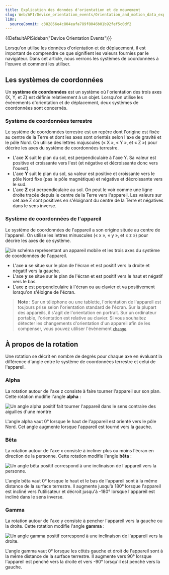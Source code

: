 ```yaml
---
title: Explication des données d'orientation et de mouvement
slug: Web/API/Device_orientation_events/Orientation_and_motion_data_explained
l10n:
  sourceCommit: c382856e4c804eafa789f8046b01b92fef5c0df2
---
```


{{DefaultAPISidebar("Device Orientation Events")}}

Lorsqu'on utilise les données d'orientation et de déplacement, il est important de comprendre ce que signifient les valeurs fournies par le navigateur. Dans cet article, nous verrons les systèmes de coordonnées à l'œuvre et comment les utiliser.

## Les systèmes de coordonnées

Un **système de coordonnées** est un système où l'orientation des trois axes (X, Y, et Z) est définie relativement à un objet. Lorsqu'on utilise les évènements d'orientation et de déplacement, deux systèmes de coordonnées sont concernés.

### Système de coordonnées terrestre

Le système de coordonnées terrestre est un repère dont l'origine est fixée au centre de la Terre et dont les axes sont orientés selon l'axe de gravité et le pôle Nord. On utilise des lettres majuscules («&nbsp;X&nbsp;», «&nbsp;Y&nbsp;», et «&nbsp;Z&nbsp;») pour décrire les axes du système de coordonnées terrestre.

- L'axe **X** suit le plan du sol, est perpendiculaire à l'axe Y. Sa valeur est positive et croissante vers l'est (et négative et décroissante donc vers l'ouest).
- L'axe **Y** suit le plan du sol, sa valeur est positive et croissante vers le pôle Nord fixe (pas le pôle magnétique) et négative et décroissante vers le sud.
- L'axe **Z** est perpendiculaire au sol. On peut le voir comme une ligne droite tracée depuis le centre de la Terre vers l'appareil. Les valeurs sur cet axe Z sont positives en s'éloignant du centre de la Terre et négatives dans le sens inverse.

### Système de coordonnées de l'appareil

Le système de coordonnées de l'appareil a son origine située au centre de l'appareil. On utilise les lettres minuscules («&nbsp;x&nbsp;», «&nbsp;y&nbsp;», et «&nbsp;z&nbsp;») pour décrire les axes de ce système.

![Un schéma représentant un appareil mobile et les trois axes du système de coordonnées de l'appareil.](axes.png)

- L'axe **x** se situe sur le plan de l'écran et est positif vers la droite et négatif vers la gauche.
- L'axe **y** se situe sur le plan de l'écran et est positif vers le haut et négatif vers le bas.
- L'axe **z** est perpendiculaire à l'écran ou au clavier et va positivement lorsqu'on s'éloigne de l'écran.

> **Note :** Sur un téléphone ou une tablette, l'orientation de l'appareil est toujours prise selon l'orientation standard de l'écran. Sur la plupart des appareils, il s'agit de l'orientation en portrait. Sur un ordinateur portable, l'orientation est relative au clavier. Si vous souhaitez détecter les changements d'orientation d'un appareil afin de les compenser, vous pouvez utiliser l'évènement [`change`](/fr/docs/Web/API/ScreenOrientation/change_event).

## À propos de la rotation

Une rotation se décrit en nombre de degrés pour chaque axe en évaluant la différence d'angle entre le système de coordonnées terrestre et celui de l'appareil.

### Alpha

La rotation autour de l'axe z consiste à faire tourner l'appareil sur son plan. Cette rotation modifie l'angle **alpha**&nbsp;:

![Un angle alpha positif fait tourner l'appareil dans le sens contraire des aiguilles d'une montre](alpha.png)

L'angle alpha vaut 0° lorsque le haut de l'appareil est orienté vers le pôle Nord. Cet angle augmente lorsque l'appareil est tourné vers la gauche.

### Bêta

La rotation autour de l'axe x consiste à incliner plus ou moins l'écran en direction de la personne. Cette rotation modifie l'angle **bêta**&nbsp;:

![Un angle bêta positif correspond à une inclinaison de l'appareil vers la personne.](beta2.png)

L'angle bêta vaut 0° lorsque le haut et le bas de l'appareil sont à la même distance de la surface terrestre. Il augmente jusqu'à 180° lorsque l'appareil est incliné vers l'utilisateur et décroit jusqu'à -180° lorsque l'appareil est incliné dans le sens inverse.

### Gamma

La rotation autour de l'axe y consiste à pencher l'appareil vers la gauche ou la droite. Cette rotation modifie l'angle **gamma**&nbsp;:

![Un angle gamma positif correspond à une inclinaison de l'appareil vers la droite.](gamma.png)

L'angle gamma vaut 0° lorsque les côtés gauche et droit de l'appareil sont à la même distance de la surface terrestre. Il augmente vers 90° lorsque l'appareil est penché vers la droite et vers -90° lorsqu'il est penché vers la gauche.
